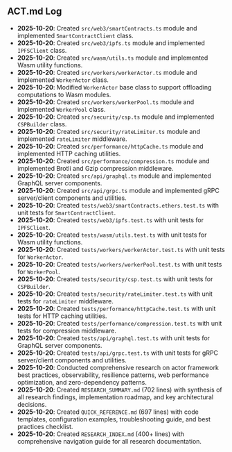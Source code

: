 ## ACT.md Log

- **2025-10-20**: Created `src/web3/smartContracts.ts` module and implemented `SmartContractClient` class.
- **2025-10-20**: Created `src/web3/ipfs.ts` module and implemented `IPFSClient` class.
- **2025-10-20**: Created `src/wasm/utils.ts` module and implemented Wasm utility functions.
- **2025-10-20**: Created `src/workers/workerActor.ts` module and implemented `WorkerActor` class.
- **2025-10-20**: Modified `WorkerActor` base class to support offloading computations to Wasm modules.
- **2025-10-20**: Created `src/workers/workerPool.ts` module and implemented `WorkerPool` class.
- **2025-10-20**: Created `src/security/csp.ts` module and implemented `CSPBuilder` class.
- **2025-10-20**: Created `src/security/rateLimiter.ts` module and implemented `rateLimiter` middleware.
- **2025-10-20**: Created `src/performance/httpCache.ts` module and implemented HTTP caching utilities.
- **2025-10-20**: Created `src/performance/compression.ts` module and implemented Brotli and Gzip compression middleware.
- **2025-10-20**: Created `src/api/graphql.ts` module and implemented GraphQL server components.
- **2025-10-20**: Created `src/api/grpc.ts` module and implemented gRPC server/client components and utilities.
- **2025-10-20**: Created `tests/web3/smartContracts.ethers.test.ts` with unit tests for `SmartContractClient`.
- **2025-10-20**: Created `tests/web3/ipfs.test.ts` with unit tests for `IPFSClient`.
- **2025-10-20**: Created `tests/wasm/utils.test.ts` with unit tests for Wasm utility functions.
- **2025-10-20**: Created `tests/workers/workerActor.test.ts` with unit tests for `WorkerActor`.
- **2025-10-20**: Created `tests/workers/workerPool.test.ts` with unit tests for `WorkerPool`.
- **2025-10-20**: Created `tests/security/csp.test.ts` with unit tests for `CSPBuilder`.
- **2025-10-20**: Created `tests/security/rateLimiter.test.ts` with unit tests for `rateLimiter` middleware.
- **2025-10-20**: Created `tests/performance/httpCache.test.ts` with unit tests for HTTP caching utilities.
- **2025-10-20**: Created `tests/performance/compression.test.ts` with unit tests for compression middleware.
- **2025-10-20**: Created `tests/api/graphql.test.ts` with unit tests for GraphQL server components.
- **2025-10-20**: Created `tests/api/grpc.test.ts` with unit tests for gRPC server/client components and utilities.
- **2025-10-20**: Conducted comprehensive research on actor framework best practices, observability, resilience patterns, web performance optimization, and zero-dependency patterns.
- **2025-10-20**: Created `RESEARCH_SUMMARY.md` (702 lines) with synthesis of all research findings, implementation roadmap, and key architectural decisions.
- **2025-10-20**: Created `QUICK_REFERENCE.md` (697 lines) with code templates, configuration examples, troubleshooting guide, and best practices checklist.
- **2025-10-20**: Created `RESEARCH_INDEX.md` (400+ lines) with comprehensive navigation guide for all research documentation.
